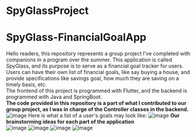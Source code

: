 # SpyGlassProject
# SpyGlass-FinancialGoalApp
Hello readers, this repository represents a group project I've completed with companions in a program over the summer. This application is called SpyGlass, and its purpose is to serve as a financial goal tracker for users. Users can have their own list of financial goals, like say buying a house, and provide specifications like savings goal, how much they are saving on a timely basis, etc. <br/>
The frontend of this project is programmed with Flutter, and the backend is programmed with Java and SpringBoot. <br/>
**The code provided in this repository is a part of what I contributed to our group project, as I was in charge of the Controller classes in the backend.**
![image](https://user-images.githubusercontent.com/62580991/133865178-2fff73ef-0d7e-49a5-bb6a-f25004a36a48.png)
Here is what a list of a user's goals may look like:
![image](https://user-images.githubusercontent.com/62580991/133865460-c10583f8-0c13-47d9-9c2b-95589853f891.png)
**Our brainstorming ideas for each part of the application** <br/>
![image](https://user-images.githubusercontent.com/62580991/133865858-2f34475f-551e-4801-a210-9db748f13def.png)
![image](https://user-images.githubusercontent.com/62580991/133865910-27253ac5-5d9f-4cdf-9e5a-2a188d947e6b.png)
![image](https://user-images.githubusercontent.com/62580991/133865937-c4729940-a524-4c4e-ada9-84db476b89e1.png)
![image](https://user-images.githubusercontent.com/62580991/133865958-87adf236-64d9-4191-ad90-fd7ed71900bb.png)
